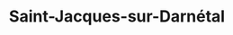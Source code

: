 ---
title: Saint-Jacques-sur-Darnétal
url: /saint-jacques-sur-darnetal/
latitude: 49.441
longitude: 1.206
---